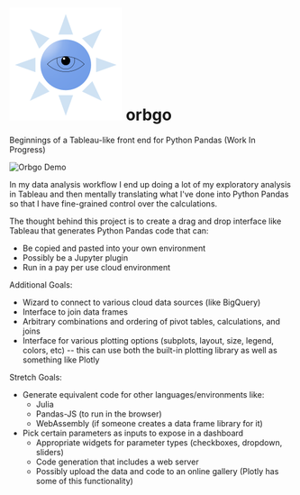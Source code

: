 # ![orbgo](./orbgo.svg) orbgo

Beginnings of a Tableau-like front end for Python Pandas (Work In Progress)


![Orbgo Demo](https://media.giphy.com/media/AFg3h2TNzvFZ73PnIS/giphy.gif)

In my data analysis workflow I end up doing a lot of my exploratory analysis in Tableau and then mentally translating what I've done into Python Pandas so that I have fine-grained control over the calculations. 

The thought behind this project is to create a drag and drop interface like Tableau that generates Python Pandas code that can:
* Be copied and pasted into your own environment
* Possibly be a Jupyter plugin
* Run in a pay per use cloud environment

Additional Goals:
* Wizard to connect to various cloud data sources (like BigQuery)
* Interface to join data frames
* Arbitrary combinations and ordering of pivot tables, calculations, and joins
* Interface for various plotting options (subplots, layout, size, legend, colors, etc) -- this can use both the built-in plotting library as well as something like Plotly

Stretch Goals:
* Generate equivalent code for other languages/environments like:
    * Julia
    * Pandas-JS (to run in the browser)
    * WebAssembly (if someone creates a data frame library for it)
* Pick certain parameters as inputs to expose in a dashboard
    * Appropriate widgets for parameter types (checkboxes, dropdown, sliders)
    * Code generation that includes a web server
    * Possibly upload the data and code to an online gallery (Plotly has some of this functionality)


